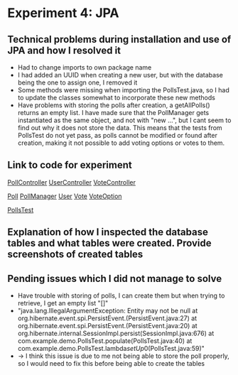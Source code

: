 # Experiment 4: JPA

## Technical problems during installation and use of JPA and how I resolved it
- Had to change imports to own package name
- I had added an UUID when creating a new user, but with the database being the one to assign one, I removed it
- Some methods were missing when importing the PollsTest.java, so I had to update the classes somewhat to incorporate these new methods
- Have problems with storing the polls after creation, a getAllPolls() returns an empty list. I have made sure that the 
PollManager gets instantiated as the same object, and not with "new ...", but I cant seem to find out why it does not
store the data. This means that the tests from PollsTest do not yet pass, as polls cannot be modified or found after creation,
making it not possible to add voting options or votes to them.

## Link to code for experiment
[PollController](src/main/java/com/example/demo/controllers/PollController.java)
[UserController](src/main/java/com/example/demo/controllers/UserController.java)
[VoteController](src/main/java/com/example/demo/controllers/VoteController.java)

[Poll](src/main/java/com/example/demo/dm/Poll.java)
[PollManager](src/main/java/com/example/demo/dm/PollManager.java)
[User](src/main/java/com/example/demo/dm/User.java)
[Vote](src/main/java/com/example/demo/dm/Vote.java)
[VoteOption](src/main/java/com/example/demo/dm/VoteOption.java)

[PollsTest](src/test/java/com/example/demo/PollsTest.java)

## Explanation of how I inspected the database tables and what tables were created. Provide screenshots of created tables

## Pending issues which I did not manage to solve
- Have trouble with storing of polls, I can create them but when trying to retrieve, I get an empty list "[]"
- "java.lang.IllegalArgumentException: Entity may not be null
  at org.hibernate.event.spi.PersistEvent.<init>(PersistEvent.java:27)
  at org.hibernate.event.spi.PersistEvent.<init>(PersistEvent.java:20)
  at org.hibernate.internal.SessionImpl.persist(SessionImpl.java:676)
  at com.example.demo.PollsTest.populate(PollsTest.java:40)
  at com.example.demo.PollsTest.lambda$setUp$0(PollsTest.java:59)"
- -> I think this issue is due to me not being able to store the poll properly, so I would need to fix this before being able to create the tables